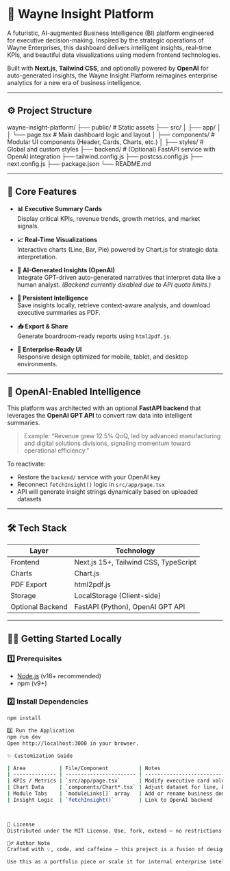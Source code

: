 # 🦇 Wayne Insight Platform

A futuristic, AI-augmented Business Intelligence (BI) platform engineered for executive decision-making. Inspired by the strategic operations of Wayne Enterprises, this dashboard delivers intelligent insights, real-time KPIs, and beautiful data visualizations using modern frontend technologies.

Built with **Next.js**, **Tailwind CSS**, and optionally powered by **OpenAI** for auto-generated insights, the Wayne Insight Platform reimagines enterprise analytics for a new era of business intelligence.

---

## ⚙️ Project Structure

wayne-insight-platform/
├── public/ # Static assets
├── src/
│ ├── app/
│ │ └── page.tsx # Main dashboard logic and layout
│ ├── components/ # Modular UI components (Header, Cards, Charts, etc.)
│ ├── styles/ # Global and custom styles
├── backend/ # (Optional) FastAPI service with OpenAI integration
├── tailwind.config.js
├── postcss.config.js
├── next.config.js
├── package.json
└── README.md


---

## 🚀 Core Features

- **📊 Executive Summary Cards**  
  Display critical KPIs, revenue trends, growth metrics, and market signals.

- **📈 Real-Time Visualizations**  
  Interactive charts (Line, Bar, Pie) powered by Chart.js for strategic data interpretation.

- **🧠 AI-Generated Insights (OpenAI)**  
  Integrate GPT-driven auto-generated narratives that interpret data like a human analyst. *(Backend currently disabled due to API quota limits.)*

- **💾 Persistent Intelligence**  
  Save insights locally, retrieve context-aware analysis, and download executive summaries as PDF.

- **📥 Export & Share**  
  Generate boardroom-ready reports using `html2pdf.js`.

- **📱 Enterprise-Ready UI**  
  Responsive design optimized for mobile, tablet, and desktop environments.

---

## 🧠 OpenAI-Enabled Intelligence

This platform was architected with an optional **FastAPI backend** that leverages the **OpenAI GPT API** to convert raw data into intelligent summaries.

> Example: “Revenue grew 12.5% QoQ, led by advanced manufacturing and digital solutions divisions, signaling momentum toward operational efficiency.”

To reactivate:
- Restore the `backend/` service with your OpenAI key
- Reconnect `fetchInsight()` logic in `src/app/page.tsx`
- API will generate insight strings dynamically based on uploaded datasets

---

## 🛠️ Tech Stack

| Layer           | Technology             |
|----------------|------------------------|
| Frontend       | Next.js 15+, Tailwind CSS, TypeScript |
| Charts         | Chart.js               |
| PDF Export     | html2pdf.js            |
| Storage        | LocalStorage (Client-side) |
| Optional Backend | FastAPI (Python), OpenAI GPT API |

---

## 🧑‍💻 Getting Started Locally

### 1️⃣ Prerequisites
- [Node.js](https://nodejs.org/en/) (v18+ recommended)
- npm (v9+)

### 2️⃣ Install Dependencies
```bash
npm install

3️⃣ Run the Application
npm run dev
Open http://localhost:3000 in your browser.

✨ Customization Guide

| Area           | File/Component          | Notes                             |
| -------------- | ----------------------- | --------------------------------- |
| KPIs / Metrics | `src/app/page.tsx`      | Modify executive card values      |
| Chart Data     | `components/Chart*.tsx` | Adjust dataset for line, bar, pie |
| Module Tabs    | `moduleLinks[]` array   | Add or rename business domains    |
| Insight Logic  | `fetchInsight()`        | Link to OpenAI backend            |



🧾 License
Distributed under the MIT License. Use, fork, extend — no restrictions.

🙋‍♂️ Author Note
Crafted with 💡, code, and caffeine — this project is a fusion of design precision and analytical power. Inspired by the world of Wayne Enterprises, it simulates what a next-generation, AI-powered BI suite could look like in real-world enterprise settings.

Use this as a portfolio piece or scale it for internal enterprise intelligence — the architecture is ready.



